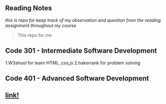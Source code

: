 ## Reading Notes

_*this is repo for keep track of my observation and question from the reading assignment throughout my course*_

>This repo for me


## Code 301 - Intermediate Software Development
1.W3shool for learn HTML ,css,js
2.hakerrank for problem solving


## Code 401 - Advanced Software Development






## [link!](/Readme.md)


